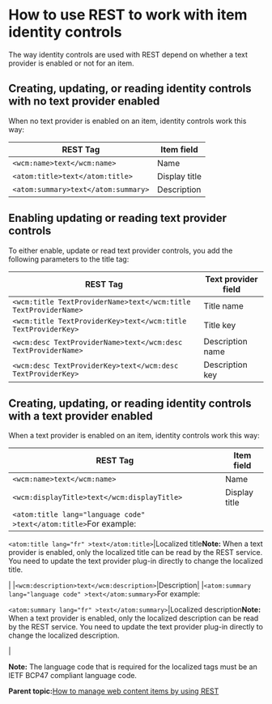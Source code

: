# How to use REST to work with item identity controls 

The way identity controls are used with REST depend on whether a text provider is enabled or not for an item.

## Creating, updating, or reading identity controls with no text provider enabled

When no text provider is enabled on an item, identity controls work this way:

|REST Tag|Item field|
|--------|----------|
|`<wcm:name>text</wcm:name>`|Name|
|`<atom:title>text</atom:title>`|Display title|
|`<atom:summary>text</atom:summary>`|Description|

## Enabling updating or reading text provider controls

To either enable, update or read text provider controls, you add the following parameters to the title tag:

|REST Tag|Text provider field|
|--------|-------------------|
|`<wcm:title TextProviderName>text</wcm:title TextProviderName>`|Title name|
|`<wcm:title TextProviderKey>text</wcm:title TextProviderKey>`|Title key|
|`<wcm:desc TextProviderName>text</wcm:desc TextProviderName>`|Description name|
|`<wcm:desc TextProviderKey>text</wcm:desc TextProviderKey>`|Description key|

## Creating, updating, or reading identity controls with a text provider enabled

When a text provider is enabled on an item, identity controls work this way:

|REST Tag|Item field|
|--------|----------|
|`<wcm:name>text</wcm:name>`|Name|
|`<wcm:displayTitle>text</wcm:displayTitle>`|Display title|
|`<atom:title lang="language code" >text</atom:title>`For example:

`<atom:title lang="fr" >text</atom:title>`|Localized title**Note:** When a text provider is enabled, only the localized title can be read by the REST service. You need to update the text provider plug-in directly to change the localized title.

|
|`<wcm:description>text</wcm:description>`|Description|
|`<atom:summary lang="language code" >text</atom:summary>`For example:

`<atom:summary lang="fr" >text</atom:summary>`|Localized description**Note:** When a text provider is enabled, only the localized description can be read by the REST service. You need to update the text provider plug-in directly to change the localized description.

|

**Note:** The language code that is required for the localized tags must be an IETF BCP47 compliant language code.

**Parent topic:**[How to manage web content items by using REST ](../wcm/wcm_rest_crud.md)

